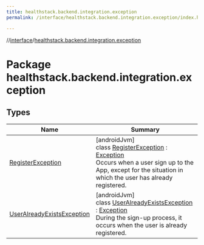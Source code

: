 ```yaml
---
title: healthstack.backend.integration.exception
permalink: /interface/healthstack.backend.integration.exception/index.html

---
```

//[interface](../../index.html)/[healthstack.backend.integration.exception](index.html)



# Package healthstack.backend.integration.exception



## Types


| Name | Summary |
|---|---|
| [RegisterException](-register-exception/index.html) | [androidJvm]<br>class [RegisterException](-register-exception/index.html) : [Exception](https://developer.android.com/reference/kotlin/java/lang/Exception.html)<br>Occurs when a user sign up to the App, except for the situation in which the user has already registered. |
| [UserAlreadyExistsException](-user-already-exists-exception/index.html) | [androidJvm]<br>class [UserAlreadyExistsException](-user-already-exists-exception/index.html) : [Exception](https://developer.android.com/reference/kotlin/java/lang/Exception.html)<br>During the sign-up process, it occurs when the user is already registered. |

